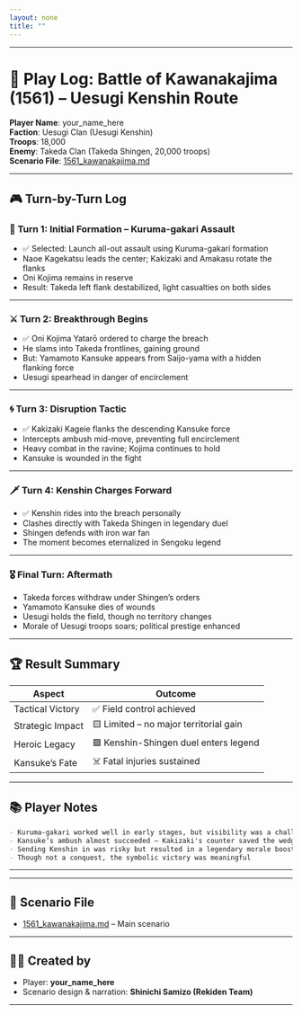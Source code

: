 ```yaml
---
layout: none
title: ""
---
```

    
---

# 🧾 Play Log: Battle of Kawanakajima (1561) – Uesugi Kenshin Route

**Player Name**: your_name_here  
**Faction**: Uesugi Clan (Uesugi Kenshin)  
**Troops**: 18,000  
**Enemy**: Takeda Clan (Takeda Shingen, 20,000 troops)  
**Scenario File**: [1561_kawanakajima.md](../sengoku/periods/1561_kawanakajima.md)  

---

## 🎮 Turn-by-Turn Log

### 🔰 Turn 1: Initial Formation – Kuruma-gakari Assault

- ✅ Selected: Launch all-out assault using Kuruma-gakari formation
- Naoe Kagekatsu leads the center; Kakizaki and Amakasu rotate the flanks
- Oni Kojima remains in reserve
- Result: Takeda left flank destabilized, light casualties on both sides

---

### ⚔️ Turn 2: Breakthrough Begins

- ✅ Oni Kojima Yatarō ordered to charge the breach
- He slams into Takeda frontlines, gaining ground
- But: Yamamoto Kansuke appears from Saijo-yama with a hidden flanking force
- Uesugi spearhead in danger of encirclement

---

### 🌀 Turn 3: Disruption Tactic

- ✅ Kakizaki Kageie flanks the descending Kansuke force
- Intercepts ambush mid-move, preventing full encirclement
- Heavy combat in the ravine; Kojima continues to hold
- Kansuke is wounded in the fight

---

### 🗡️ Turn 4: Kenshin Charges Forward

- ✅ Kenshin rides into the breach personally
- Clashes directly with Takeda Shingen in legendary duel
- Shingen defends with iron war fan
- The moment becomes eternalized in Sengoku legend

---

### 🎖️ Final Turn: Aftermath

- Takeda forces withdraw under Shingen’s orders
- Yamamoto Kansuke dies of wounds
- Uesugi holds the field, though no territory changes
- Morale of Uesugi troops soars; political prestige enhanced

---

## 🏆 Result Summary

| Aspect             | Outcome                              |
|--------------------|--------------------------------------|
| Tactical Victory   | ✅ Field control achieved             |
| Strategic Impact   | 🟨 Limited – no major territorial gain |
| Heroic Legacy      | 🟩 Kenshin-Shingen duel enters legend |
| Kansuke’s Fate     | ☠️ Fatal injuries sustained           |

---

## 📚 Player Notes

```markdown
- Kuruma-gakari worked well in early stages, but visibility was a challenge
- Kansuke’s ambush almost succeeded — Kakizaki's counter saved the wedge
- Sending Kenshin in was risky but resulted in a legendary morale boost
- Though not a conquest, the symbolic victory was meaningful
```

---

---

## 📝 Scenario File

- [1561_kawanakajima.md](../sengoku/periods/1561_kawanakajima.md) – Main scenario

---

## 🧑‍💻 Created by

- Player: **your_name_here**
- Scenario design & narration: **Shinichi Samizo (Rekiden Team)**

---
